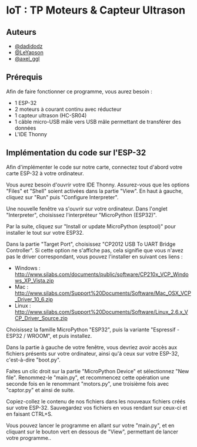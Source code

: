 
# IoT : TP Moteurs & Capteur Ultrason



## Auteurs

- [@dadidodz](https://www.github.com/dadidodz)
- [@LeYapson](https://github.com/LeYapson/)
- [@axel_ggl](https://github.com/axel_ggl/)


## Prérequis


Afin de faire fonctionner ce programme, vous aurez besoin :

- 1 ESP-32
- 2 moteurs à courant continu avec réducteur
- 1 capteur ultrason (HC-SR04)
- 1 câble micro-USB mâle vers USB mâle permettant de transférer des données
- L'IDE Thonny

## Implémentation du code sur l'ESP-32

Afin d'implémenter le code sur notre carte, connectez tout d'abord votre carte ESP-32 à votre ordinateur.

Vous aurez besoin d'ouvrir votre IDE Thonny. Assurez-vous que les options "Files" et "Shell" soient activées dans la partie "View". En haut à gauche, cliquez sur "Run" puis "Configure Interpreter".

Une nouvelle fenêtre va s'ouvrir sur votre ordinateur. Dans l'onglet "Interpreter", choisissez l'interpréteur "MicroPython (ESP32)".

Par la suite, cliquez sur "Install or update MicroPython (esptool)" pour installer le tout sur votre ESP32. 

Dans la partie "Target Port", choisissez "CP2012 USB To UART Bridge Controller". Si cette option ne s'affiche pas, cela signifie que vous n'avez pas le driver correspondant, vous pouvez l'installer en suivant ces liens : 

- Windows : http://www.silabs.com/documents/public/software/CP210x_VCP_Windows_XP_Vista.zip
- Mac : http://www.silabs.com/Support%20Documents/Software/Mac_OSX_VCP_Driver_10_6.zip
- Linux : http://www.silabs.com/Support%20Documents/Software/Linux_2.6.x_VCP_Driver_Source.zip




Choisissez la famille MicroPython "ESP32", puis la variante "Espressif - ESP32 / WROOM", et puis installez.

Dans la partie à gauche de votre fenêtre, vous devriez avoir accès aux fichiers présents sur votre ordinateur, ainsi qu'à ceux sur votre ESP-32, c'est-à-dire "boot.py".

Faites un clic droit sur la partie "MicroPython Device" et sélectionnez "New file". Renommez-le "main.py", et recommencez cette opération une seconde fois en le renommant "motors.py", une troisième fois avec "captor.py" et ainsi de suite.

Copiez-collez le contenu de nos fichiers dans les nouveaux fichiers créés sur votre ESP-32. Sauvegardez vos fichiers en vous rendant sur ceux-ci et en faisant CTRL+S.

Vous pouvez lancer le programme en allant sur votre "main.py", et en cliquant sur le bouton vert en dessous de "View", permettant de lancer votre programme..